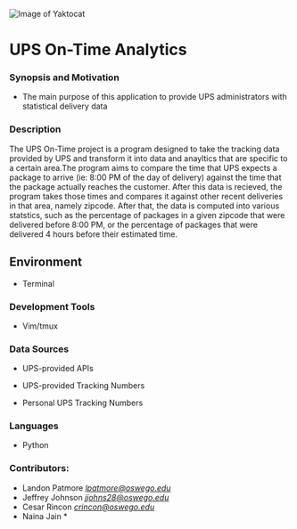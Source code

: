 ![Image of Yaktocat](https://octodex.github.com/images/yaktocat.png)

# UPS On-Time Analytics

### Synopsis and Motivation
* The main purpose of this application to provide UPS administrators with statistical delivery data

### Description
The UPS On-Time project is a program designed to take the tracking data provided by UPS and transform it into data and anayltics that are specific to a certain area.The program aims to compare the time that UPS expects a package to arrive (ie: 8:00 PM of the day of delivery) against the time that the package actually reaches the  customer. After this data is recieved, the program takes those times and compares it against other recent deliveries in that area, namely zipcode. After that, the data is computed into various statstics, such as the percentage of packages in a given zipcode that were delivered before 8:00 PM, or the percentage of packages that were delivered 4 hours before their estimated time. 

## Environment
* Terminal

### Development Tools
* Vim/tmux


### Data Sources
* UPS-provided APIs

* UPS-provided Tracking Numbers

* Personal UPS Tracking Numbers

### Languages
* Python

### Contributors:
* Landon Patmore *lpatmore@oswego.edu*
* Jeffrey Johnson *jjohns28@oswego.edu*
* Cesar Rincon *crincon@oswego.edu*
* Naina Jain *

